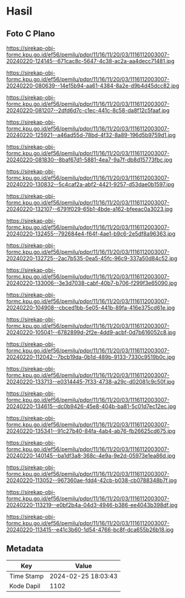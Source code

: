 # Hasil

## Foto C Plano

https://sirekap-obj-formc.kpu.go.id/ef56/pemilu/pdpr/11/16/11/20/03/1116112003007-20240220-124145--671cac8c-5647-4c38-ac2a-aa4decc71481.jpg

https://sirekap-obj-formc.kpu.go.id/ef56/pemilu/pdpr/11/16/11/20/03/1116112003007-20240220-080639--14e15b94-aa61-4384-8a2e-d9b4d45dcc82.jpg

https://sirekap-obj-formc.kpu.go.id/ef56/pemilu/pdpr/11/16/11/20/03/1116112003007-20240220-081207--2dfd6d7c-c1ec-441c-8c58-da8f12c5faaf.jpg

https://sirekap-obj-formc.kpu.go.id/ef56/pemilu/pdpr/11/16/11/20/03/1116112003007-20240220-125921--a46ad55d-78bd-4f32-8a89-196d5b9759d1.jpg

https://sirekap-obj-formc.kpu.go.id/ef56/pemilu/pdpr/11/16/11/20/03/1116112003007-20240220-081830--8baf67d1-5881-4ea7-9a7f-db8d15773fbc.jpg

https://sirekap-obj-formc.kpu.go.id/ef56/pemilu/pdpr/11/16/11/20/03/1116112003007-20240220-130832--5c4caf2a-abf2-4421-9257-d53dae0b1597.jpg

https://sirekap-obj-formc.kpu.go.id/ef56/pemilu/pdpr/11/16/11/20/03/1116112003007-20240220-132107--6791f029-65b1-4bde-a162-bfeeac0a3023.jpg

https://sirekap-obj-formc.kpu.go.id/ef56/pemilu/pdpr/11/16/11/20/03/1116112003007-20240220-132455--792684e4-f64f-4ae1-b9c6-2e5df8a96363.jpg

https://sirekap-obj-formc.kpu.go.id/ef56/pemilu/pdpr/11/16/11/20/03/1116112003007-20240220-132725--2ac7b535-0ea5-45fc-96c9-337a50d84c52.jpg

https://sirekap-obj-formc.kpu.go.id/ef56/pemilu/pdpr/11/16/11/20/03/1116112003007-20240220-133006--3e3d7038-cabf-40b7-b706-f299f3e65090.jpg

https://sirekap-obj-formc.kpu.go.id/ef56/pemilu/pdpr/11/16/11/20/03/1116112003007-20240220-104908--cbced1bb-5e05-441b-89fa-416e375cd61e.jpg

https://sirekap-obj-formc.kpu.go.id/ef56/pemilu/pdpr/11/16/11/20/03/1116112003007-20240220-105041--6782899d-2f2e-4dd9-acbf-0d7b616052c8.jpg

https://sirekap-obj-formc.kpu.go.id/ef56/pemilu/pdpr/11/16/11/20/03/1116112003007-20240220-112042--7bcb19da-0b1d-489b-9133-7330c9519b0c.jpg

https://sirekap-obj-formc.kpu.go.id/ef56/pemilu/pdpr/11/16/11/20/03/1116112003007-20240220-133713--e0314445-7f33-4738-a29c-d02081c9c50f.jpg

https://sirekap-obj-formc.kpu.go.id/ef56/pemilu/pdpr/11/16/11/20/03/1116112003007-20240220-134615--dc0b9426-45e8-404b-ba81-5c01d7ec12ec.jpg

https://sirekap-obj-formc.kpu.go.id/ef56/pemilu/pdpr/11/16/11/20/03/1116112003007-20240220-135341--91c27b40-84fa-4ab4-ab76-fb26625cd675.jpg

https://sirekap-obj-formc.kpu.go.id/ef56/pemilu/pdpr/11/16/11/20/03/1116112003007-20240220-140145--ba1df3a8-368c-4e9a-9e2d-05973e1ea86d.jpg

https://sirekap-obj-formc.kpu.go.id/ef56/pemilu/pdpr/11/16/11/20/03/1116112003007-20240220-113052--967360ae-fdd4-42cb-b038-cb0788348b7f.jpg

https://sirekap-obj-formc.kpu.go.id/ef56/pemilu/pdpr/11/16/11/20/03/1116112003007-20240220-113219--e0bf2b4a-04d3-4946-b386-ee4043b398df.jpg

https://sirekap-obj-formc.kpu.go.id/ef56/pemilu/pdpr/11/16/11/20/03/1116112003007-20240220-113415--e41c3b60-1d54-4766-bc8f-dca655b26b18.jpg


## Metadata

| Key        | Value               |
| ---------- | ------------------- |
| Time Stamp | 2024-02-25 18:03:43 |
| Kode Dapil | 1102                |



